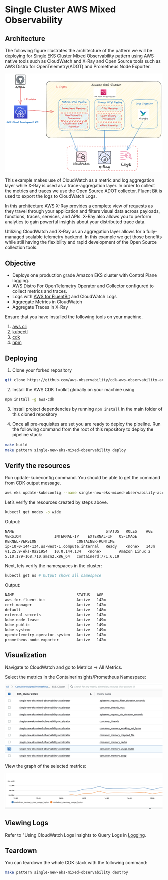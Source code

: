 # Single Cluster AWS Mixed Observability

## Architecture

The following figure illustrates the architecture of the pattern we will be deploying for Single EKS Cluster Mixed Observability pattern using AWS native tools such as CloudWatch and X-Ray and Open Source tools such as AWS Distro for OpenTelemetry(ADOT) and Prometheus Node Exporter.

![Architecture](../images/mixed-diagram.png)

This example makes use of CloudWatch as a metric and log aggregation layer while X-Ray is used as a trace-aggregation layer. In order to collect the metrics and traces we use the Open Source ADOT collector. Fluent Bit is used to export the logs to CloudWatch Logs.

In this architecture AWS X-Ray provides a complete view of requests as they travel through your application and filters visual data across payloads, functions, traces, services, and APIs. X-Ray also allows you to perform analytics to gain powerful insights about your distributed trace data.

Utilizing CloudWatch and X-Ray as an aggregation layer allows for a fully-managed scalable telemetry backend. In this example we get those benefits while still having the flexibility and rapid development of the Open Source collection tools.

## Objective

- Deploys one production grade Amazon EKS cluster with Control Plane logging.
- AWS Distro For OpenTelemetry Operator and Collector configured to collect metrics and traces.
- Logs with [AWS for FluentBit](https://github.com/aws/aws-for-fluent-bit) and CloudWatch Logs
- Aggregate Metrics in CloudWatch
- Aggregate Traces in X-Ray

Ensure that you have installed the following tools on your machine.

1. [aws cli](https://docs.aws.amazon.com/cli/latest/userguide/install-cliv2.html)
2. [kubectl](https://Kubernetes.io/docs/tasks/tools/)
3. [cdk](https://docs.aws.amazon.com/cdk/v2/guide/getting_started.html#getting_started_install)
4. [npm](https://docs.npmjs.com/cli/v8/commands/npm-install)

## Deploying

1. Clone your forked repository

```sh
git clone https://github.com/aws-observability/cdk-aws-observability-accelerator.git
```

2. Install the AWS CDK Toolkit globally on your machine using

```bash
npm install -g aws-cdk
```

3. Install project dependencies by running `npm install` in the main folder of this cloned repository

4. Once all pre-requisites are set you are ready to deploy the pipeline. Run the following command from the root of this repository to deploy the pipeline stack:

```bash
make build
make pattern single-new-eks-mixed-observability deploy
```

## Verify the resources

Run update-kubeconfig command. You should be able to get the command from CDK output message.

```bash
aws eks update-kubeconfig --name single-new-eks-mixed-observability-accelerator --region <your region> --role-arn arn:aws:iam::xxxxxxxxx:role/single-new-eks-opensource-singleneweksopensourceob-82N8N3BMJYYI
```

Let’s verify the resources created by steps above.

```bash
kubectl get nodes -o wide
```

Output:

```console
NAME                                         STATUS   ROLES    AGE    VERSION               INTERNAL-IP    EXTERNAL-IP   OS-IMAGE         KERNEL-VERSION                  CONTAINER-RUNTIME
ip-10-0-144-134.us-west-1.compute.internal   Ready    <none>   143m   v1.25.9-eks-0a21954   10.0.144.134   <none>        Amazon Linux 2   5.10.179-168.710.amzn2.x86_64   containerd://1.6.19
```

Next, lets verify the namespaces in the cluster:

```bash
kubectl get ns # Output shows all namespace
```

Output:

```console
NAME                            STATUS   AGE
aws-for-fluent-bit              Active   142m
cert-manager                    Active   142m
default                         Active   148m
external-secrets                Active   142m
kube-node-lease                 Active   149m
kube-public                     Active   149m
kube-system                     Active   149m
opentelemetry-operator-system   Active   142m
prometheus-node-exporter        Active   142m
```

## Visualization

Navigate to CloudWatch and go to Metrics -> All Metrics.

Select the metrics in the ContainerInsights/Prometheus Namespace:

![metric selectrion](../images/mixed-metrics.png)

View the graph of the selected metrics:

![metric graph](../images/mixed-graph.png)

## Viewing Logs

Refer to "Using CloudWatch Logs Insights to Query Logs in [Logging](../../logs.md).

## Teardown

You can teardown the whole CDK stack with the following command:

```bash
make pattern single-new-eks-mixed-observability destroy
```


